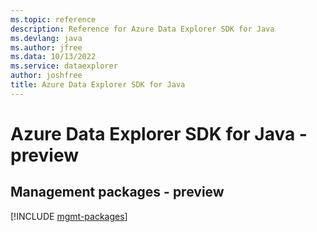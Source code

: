 ```yaml
---
ms.topic: reference
description: Reference for Azure Data Explorer SDK for Java
ms.devlang: java
ms.author: jfree
ms.data: 10/13/2022
ms.service: dataexplorer
author: joshfree
title: Azure Data Explorer SDK for Java
---
```

# Azure Data Explorer SDK for Java - preview

## Management packages - preview
[!INCLUDE [mgmt-packages](data-explorer-mgmt-index.md)]